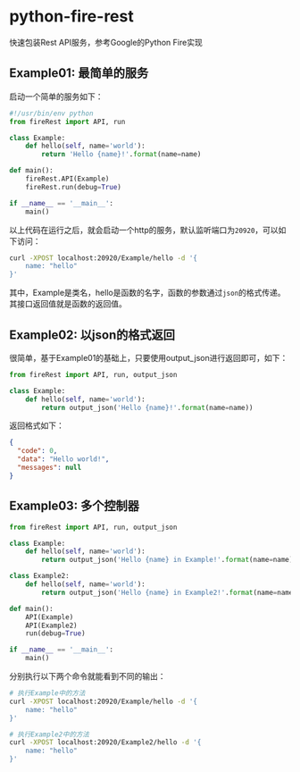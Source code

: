 # python-fire-rest
快速包装Rest API服务，参考Google的Python Fire实现

## Example01: 最简单的服务
启动一个简单的服务如下：

```python
#!/usr/bin/env python
from fireRest import API, run

class Example:
    def hello(self, name='world'):
        return 'Hello {name}!'.format(name=name)

def main():
    fireRest.API(Example)
    fireRest.run(debug=True)

if __name__ == '__main__':
    main()
```

以上代码在运行之后，就会启动一个http的服务，默认监听端口为`20920`，可以如下访问：

```sh
curl -XPOST localhost:20920/Example/hello -d '{
    name: "hello"
}'
```

其中，Example是类名，hello是函数的名字，函数的参数通过`json`的格式传递。其接口返回值就是函数的返回值。


## Example02: 以json的格式返回
很简单，基于Example01的基础上，只要使用output_json进行返回即可，如下：

```python
from fireRest import API, run, output_json

class Example:
    def hello(self, name='world'):
        return output_json('Hello {name}!'.format(name=name))
```

返回格式如下：

```json
{
  "code": 0, 
  "data": "Hello world!", 
  "messages": null
}
```

## Example03: 多个控制器


```python
from fireRest import API, run, output_json

class Example:
    def hello(self, name='world'):
        return output_json('Hello {name} in Example!'.format(name=name))

class Example2:
    def hello(self, name='world'):
        return output_json('Hello {name} in Example2!'.format(name=name))

def main():
    API(Example)
    API(Example2)
    run(debug=True)

if __name__ == '__main__':
    main()
```

分别执行以下两个命令就能看到不同的输出：

```sh
# 执行Example中的方法
curl -XPOST localhost:20920/Example/hello -d '{
    name: "hello"
}'

# 执行Example2中的方法
curl -XPOST localhost:20920/Example2/hello -d '{
    name: "hello"
}'
```

